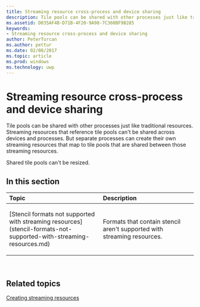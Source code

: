 ---title: Streaming resource cross-process and device sharingdescription: Tile pools can be shared with other processes just like traditional resources. Streaming resources that reference tile pools can't be shared across devices and processes.ms.assetid: D035AF4B-D71B-4F20-9A98-7C360BF9B285keywords:- Streaming resource cross-process and device sharingauthor: PeterTurcanms.author: petturms.date: 02/08/2017ms.topic: articlems.prod: windowsms.technology: uwp---# <span id="direct3dconcepts.streaming-resource-cross-process-and-device-sharing"></span>Streaming resource cross-process and device sharingTile pools can be shared with other processes just like traditional resources. Streaming resources that reference tile pools can't be shared across devices and processes. But separate processes can create their own streaming resources that map to tile pools that are shared between those streaming resources.Shared tile pools can't be resized.## <span id="in-this-section"></span>In this section<table><colgroup><col width="50%" /><col width="50%" /></colgroup><thead><tr class="header"><th align="left">Topic</th><th align="left">Description</th></tr></thead><tbody><tr class="odd"><td align="left"><p>[Stencil formats not supported with streaming resources](stencil-formats-not-supported-with-streaming-resources.md)</p></td><td align="left"><p>Formats that contain stencil aren't supported with streaming resources.</p></td></tr></tbody></table> ## <span id="related-topics"></span>Related topics[Creating streaming resources](creating-streaming-resources.md)  